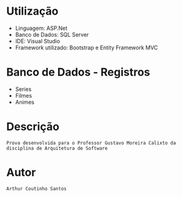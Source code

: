 # Utilização

- Linguagem: ASP.Net
- Banco de Dados: SQL Server
- IDE: Visual Studio
- Framework utilizado: Bootstrap e Entity Framework MVC

# Banco de Dados - Registros

- Series
- Filmes
- Animes

# Descrição

```
Prova desenvolvida para o Professor Gustavo Moreira Calixto da disciplina de Arquitetura de Software
```

# Autor

```
Arthur Coutinho Santos
```

